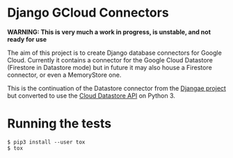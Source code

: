 # Django GCloud Connectors

**WARNING: This is very much a work in progress, is unstable, and not ready for use**

The aim of this project is to create Django database connectors for Google Cloud. Currently
it contains a connector for the Google Cloud Datastore (Firestore in Datastore mode) but in future
it may also house a Firestore connector, or even a MemoryStore one.

This is the continuation of the Datastore connector from the [Djangae project](https://github.com/potatolondon/djangae)
but converted to use the [Cloud Datastore API](https://googleapis.github.io/google-cloud-python/latest/datastore/) on Python 3.


# Running the tests

```
$ pip3 install --user tox
$ tox
```

